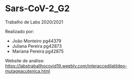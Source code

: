 # Sars-CoV-2_G2


Trabalho de Labs 2020/2021

Realizado por:
  - João Monteiro pg44379
  - Juliana Pereira pg42873
  - Mariana Pereira pg42875

  Website de análise: https://labstraballhocovid19.weebly.com/interaccedilatildeo-mutageacutenica.html

